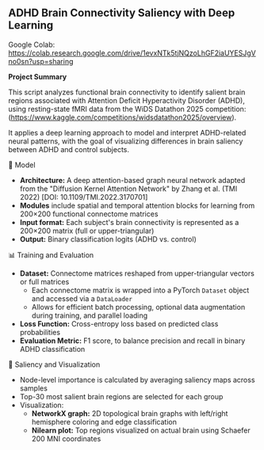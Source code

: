 ## ADHD Brain Connectivity Saliency with Deep Learning

Google Colab: https://colab.research.google.com/drive/1evxNTk5tjNQzoLhGF2iaUYESJgVno0sn?usp=sharing

**Project Summary**

This script analyzes functional brain connectivity to identify salient brain regions associated with 
Attention Deficit Hyperactivity Disorder (ADHD), using resting-state fMRI data from the 
WiDS Datathon 2025 competition:
(https://www.kaggle.com/competitions/widsdatathon2025/overview).

It applies a deep learning approach to model and interpret ADHD-related neural patterns, with the 
goal of visualizing differences in brain saliency between ADHD and control subjects.


🔧 Model

- **Architecture:** A deep attention-based graph neural network adapted from the 
  "Diffusion Kernel Attention Network" by Zhang et al. (TMI 2022) [DOI: 10.1109/TMI.2022.3170701]
- **Modules** include spatial and temporal attention blocks for learning from 200×200 functional connectome matrices
- **Input format:** Each subject's brain connectivity is represented as a 200×200 matrix (full or upper-triangular)
- **Output:** Binary classification logits (ADHD vs. control)


📊 Training and Evaluation

- **Dataset:** Connectome matrices reshaped from upper-triangular vectors or full matrices
  - Each connectome matrix is wrapped into a PyTorch `Dataset` object and accessed via a `DataLoader`
  - Allows for efficient batch processing, optional data augmentation during training, and parallel loading
- **Loss Function:** Cross-entropy loss based on predicted class probabilities
- **Evaluation Metric:** F1 score, to balance precision and recall in binary ADHD classification


🧠 Saliency and Visualization

- Node-level importance is calculated by averaging saliency maps across samples
- Top-30 most salient brain regions are selected for each group
- Visualization:
    - **NetworkX graph:** 2D topological brain graphs with left/right hemisphere coloring and edge classification
    - **Nilearn plot:** Top regions visualized on actual brain using Schaefer 200 MNI coordinates
